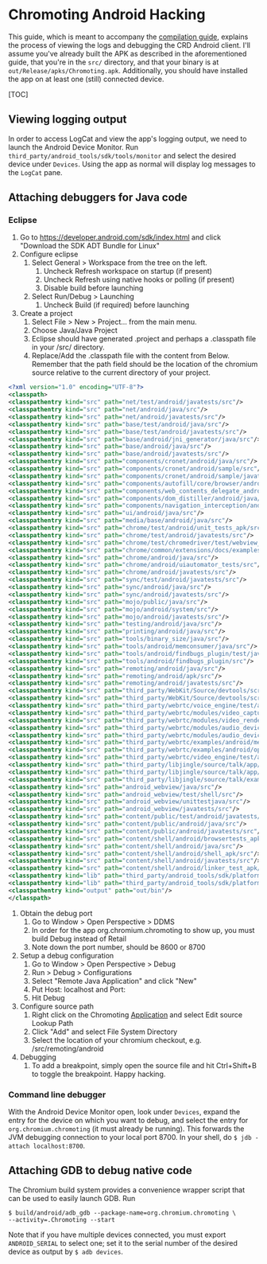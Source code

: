 # Chromoting Android Hacking

This guide, which is meant to accompany the
[compilation guide](chromoting_build_instructions.md), explains the process of
viewing the logs and debugging the CRD Android client. I'll assume you've
already built the APK as described in the aforementioned guide, that you're in
the `src/` directory, and that your binary is at
`out/Release/apks/Chromoting.apk`. Additionally, you should have installed the
app on at least one (still) connected device.

[TOC]

## Viewing logging output

In order to access LogCat and view the app's logging output, we need to launch
the Android Device Monitor. Run `third_party/android_tools/sdk/tools/monitor`
and select the desired device under `Devices`. Using the app as normal will
display log messages to the `LogCat` pane.

## Attaching debuggers for Java code

### Eclipse

1.  Go to https://developer.android.com/sdk/index.html and click "Download the
    SDK ADT Bundle for Linux"
1.  Configure eclipse
    1.  Select General > Workspace from the tree on the left.
        1.  Uncheck Refresh workspace on startup (if present)
        1.  Uncheck Refresh using native hooks or polling (if present)
        1.  Disable build before launching
    1.  Select Run/Debug > Launching
        1.  Uncheck Build (if required) before launching
1. Create a project
    1.  Select File > New > Project... from the main menu.
    1.  Choose Java/Java Project
    1.  Eclipse should have generated .project and perhaps a .classpath file in
        your <project root>/src/ directory.
    1.  Replace/Add the .classpath file with the content from Below. Remember
        that the path field should be the location of the chromium source
        relative to the current directory of your project.

```xml
<?xml version="1.0" encoding="UTF-8"?>
<classpath>
<classpathentry kind="src" path="net/test/android/javatests/src"/>
<classpathentry kind="src" path="net/android/java/src"/>
<classpathentry kind="src" path="net/android/javatests/src"/>
<classpathentry kind="src" path="base/test/android/java/src"/>
<classpathentry kind="src" path="base/test/android/javatests/src"/>
<classpathentry kind="src" path="base/android/jni_generator/java/src"/>
<classpathentry kind="src" path="base/android/java/src"/>
<classpathentry kind="src" path="base/android/javatests/src"/>
<classpathentry kind="src" path="components/cronet/android/java/src"/>
<classpathentry kind="src" path="components/cronet/android/sample/src"/>
<classpathentry kind="src" path="components/cronet/android/sample/javatests/src"/>
<classpathentry kind="src" path="components/autofill/core/browser/android/java/src"/>
<classpathentry kind="src" path="components/web_contents_delegate_android/java/src"/>
<classpathentry kind="src" path="components/dom_distiller/android/java/src"/>
<classpathentry kind="src" path="components/navigation_interception/android/java/src"/>
<classpathentry kind="src" path="ui/android/java/src"/>
<classpathentry kind="src" path="media/base/android/java/src"/>
<classpathentry kind="src" path="chrome/test/android/unit_tests_apk/src"/>
<classpathentry kind="src" path="chrome/test/android/javatests/src"/>
<classpathentry kind="src" path="chrome/test/chromedriver/test/webview_shell/java/src"/>
<classpathentry kind="src" path="chrome/common/extensions/docs/examples/extensions/irc/servlet/src"/>
<classpathentry kind="src" path="chrome/android/java/src"/>
<classpathentry kind="src" path="chrome/android/uiautomator_tests/src"/>
<classpathentry kind="src" path="chrome/android/javatests/src"/>
<classpathentry kind="src" path="sync/test/android/javatests/src"/>
<classpathentry kind="src" path="sync/android/java/src"/>
<classpathentry kind="src" path="sync/android/javatests/src"/>
<classpathentry kind="src" path="mojo/public/java/src"/>
<classpathentry kind="src" path="mojo/android/system/src"/>
<classpathentry kind="src" path="mojo/android/javatests/src"/>
<classpathentry kind="src" path="testing/android/java/src"/>
<classpathentry kind="src" path="printing/android/java/src"/>
<classpathentry kind="src" path="tools/binary_size/java/src"/>
<classpathentry kind="src" path="tools/android/memconsumer/java/src"/>
<classpathentry kind="src" path="tools/android/findbugs_plugin/test/java/src"/>
<classpathentry kind="src" path="tools/android/findbugs_plugin/src"/>
<classpathentry kind="src" path="remoting/android/java/src"/>
<classpathentry kind="src" path="remoting/android/apk/src"/>
<classpathentry kind="src" path="remoting/android/javatests/src"/>
<classpathentry kind="src" path="third_party/WebKit/Source/devtools/scripts/jsdoc-validator/src"/>
<classpathentry kind="src" path="third_party/WebKit/Source/devtools/scripts/compiler-runner/src"/>
<classpathentry kind="src" path="third_party/webrtc/voice_engine/test/android/android_test/src"/>
<classpathentry kind="src" path="third_party/webrtc/modules/video_capture/android/java/src"/>
<classpathentry kind="src" path="third_party/webrtc/modules/video_render/android/java/src"/>
<classpathentry kind="src" path="third_party/webrtc/modules/audio_device/test/android/audio_device_android_test/src"/>
<classpathentry kind="src" path="third_party/webrtc/modules/audio_device/android/java/src"/>
<classpathentry kind="src" path="third_party/webrtc/examples/android/media_demo/src"/>
<classpathentry kind="src" path="third_party/webrtc/examples/android/opensl_loopback/src"/>
<classpathentry kind="src" path="third_party/webrtc/video_engine/test/auto_test/android/src"/>
<classpathentry kind="src" path="third_party/libjingle/source/talk/app/webrtc/java/src"/>
<classpathentry kind="src" path="third_party/libjingle/source/talk/app/webrtc/javatests/src"/>
<classpathentry kind="src" path="third_party/libjingle/source/talk/examples/android/src"/>
<classpathentry kind="src" path="android_webview/java/src"/>
<classpathentry kind="src" path="android_webview/test/shell/src"/>
<classpathentry kind="src" path="android_webview/unittestjava/src"/>
<classpathentry kind="src" path="android_webview/javatests/src"/>
<classpathentry kind="src" path="content/public/test/android/javatests/src"/>
<classpathentry kind="src" path="content/public/android/java/src"/>
<classpathentry kind="src" path="content/public/android/javatests/src"/>
<classpathentry kind="src" path="content/shell/android/browsertests_apk/src"/>
<classpathentry kind="src" path="content/shell/android/java/src"/>
<classpathentry kind="src" path="content/shell/android/shell_apk/src"/>
<classpathentry kind="src" path="content/shell/android/javatests/src"/>
<classpathentry kind="src" path="content/shell/android/linker_test_apk/src"/>
<classpathentry kind="lib" path="third_party/android_tools/sdk/platforms/android-19/data/layoutlib.jar"/>
<classpathentry kind="lib" path="third_party/android_tools/sdk/platforms/android-19/android.jar"/>
<classpathentry kind="output" path="out/bin"/>
</classpath>
```

1.  Obtain the debug port
    1.  Go to Window > Open Perspective > DDMS
    1.  In order for the app org.chromium.chromoting to show up, you must build
        Debug instead of Retail
    1.  Note down the port number, should be 8600 or 8700
1.  Setup a debug configuration
    1.  Go to Window > Open Perspective > Debug
    1.  Run > Debug > Configurations
    1.  Select "Remote Java Application" and click "New"
    1.  Put Host: localhost and Port: <the port from DDMS>
    1.  Hit Debug
1.  Configure source path
    1.  Right click on the Chromoting [Application](Remoting.md) and select Edit
        source Lookup Path
    1.  Click "Add" and select File System Directory
    1.  Select the location of your chromium checkout,
        e.g. <project root>/src/remoting/android
1.  Debugging
    1.  To add a breakpoint, simply open the source file and hit Ctrl+Shift+B to
        toggle the breakpoint. Happy hacking.

### Command line debugger

With the Android Device Monitor open, look under `Devices`, expand the entry for
the device on which you want to debug, and select the entry for
`org.chromium.chromoting` (it must already be running). This forwards the JVM
debugging connection to your local port 8700.  In your shell, do `$ jdb -attach
localhost:8700`.

## Attaching GDB to debug native code

The Chromium build system provides a convenience wrapper script that can be used
to easily launch GDB. Run

```shell
$ build/android/adb_gdb --package-name=org.chromium.chromoting \
--activity=.Chromoting --start
```

Note that if you have multiple devices connected, you must export
`ANDROID_SERIAL` to select one; set it to the serial number of the desired
device as output by `$ adb devices`.
